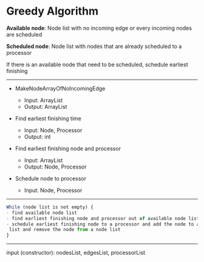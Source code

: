 # Greedy Algorithm
**Available node**: Node list with no incoming edge or every incoming nodes are scheduled

**Scheduled node**: Node list with nodes that are already scheduled to a processor


If there is an available node that need to be scheduled, schedule earliest finishing 

----------------------------------------------

- MakeNodeArrayOfNoIncomingEdge
  - Input: ArrayList<Node>
  - Output: ArrayList<Node>

- Find earliest finishing time
  - Input: Node, Processor
  - Output: int

- Find earliest finishing node and processor
  - Input: ArrayList<Node>
  - Output: Node, Processor

- Schedule node to processor
  - Input: Node, Processor

-----------------------------------------------------
```javascript
While (node list is not empty) {
- find available node list
- find earliest finishing node and processor out of available node list
- schedule earliest finishing node to a processor and add the node to a scheduled node 
 list and remove the node from a node list
}
```
------------------------------

input (constructor): nodesList, edgesList, processorList
